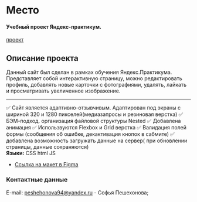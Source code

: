 # Место
#### **Учебный проект Яндекс-практикум.**
[проект](https://sofiapeshekhonova.github.io/mesto/)

## Описание проекта
Данный сайт был сделан в рамках обучения Яндекс.Практикума. Представляет собой интерактивную страницу, можно редактировать профиль, добавлять новые карточки с фотографиями, удалять, лайкать и просматривать увеличенное изображение.

***
 ✅ Сайт является адаптивно-отзывчивым. Адаптирован под экраны с шириной 320 и 1280 пикселей(медиазапросы и резиновая верстка)
 ✅ БЭМ-подход. организация файловой структуры Nested
 ✅ Добавлена анимация
 ✅ Использвуются Flexbox и Grid верстка
 ✅ Валидация полей формы (сообщения об ошибке, декактивация кнопок в сабмите)
 ✅ добавлена возможность загружать данные на сервер( при обновлении страницы, данные сохраняются)  
**Языки:** CSS html JS


* [Ссылка на макет в Figma](https://www.figma.com/file/2cn9N9jSkmxD84oJik7xL7/JavaScript.-Sprint-4?node-id=0%3A1)

### Контактные данные
E-mail: peshehonova94@yandex.ru - Софья Пешехонова;
